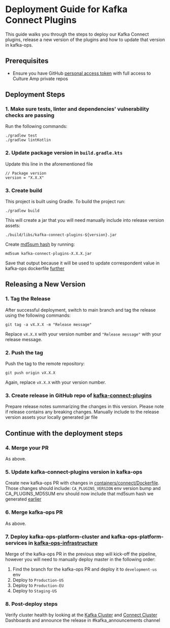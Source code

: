 # Deployment Guide for Kafka Connect Plugins

This guide walks you through the steps to deploy our Kafka Connect plugins, release a new version of the plugins and how to update that version in kafka-ops.

## Prerequisites

- Ensure you have GitHub [personal access token](https://docs.github.com/en/authentication/keeping-your-account-and-data-secure/managing-your-personal-access-tokens) with full access to Culture Amp private repos

## Deployment Steps

### 1. Make sure tests, linter and dependencies' vulnerability checks are passing

Run the following commands:
```
./gradlew test
./gradlew lintKotlin
```

### 2. Update package version in `build.gradle.kts`

Update this line in the aforementioned file
```
// Package version
version = "X.X.X"
```

### 3. Create build

This project is built using Gradle. To build the project run:
```
./gradlew build
```

This will create a jar that you will need manually include into release version assets:
```
./build/libs/kafka-connect-plugins-${version}.jar
```

Create [md5sum hash](https://www.md5hashgenerator.com/) by running:
```
md5sum kafka-connect-plugins-X.X.X.jar
```

Save that output because it will be used to update correspondent value in kafka-ops dockerfile [further](#5-update-kafka-connect-plugins-version-in-kafka-ops)

## Releasing a New Version

### 1. Tag the Release

After successful deployment, switch to main branch and tag the release using the following commands:

```
git tag -a vX.X.X -m "Release message"
```

Replace `vX.X.X` with your version number and `"Release message"` with your release message.

### 2. Push the tag

Push the tag to the remote repository:

```
git push origin vX.X.X
```

Again, replace `vX.X.X` with your version number.

### 3. Create release in GitHub repo of [kafka-connect-plugins](https://github.com/cultureamp/kafka-connect-plugins/releases/new)

Prepare release notes summarizing the changes in this version. Please note if release contains any breaking changes. Manually include to the release version assets your locally generated jar file

## Continue with the deployment steps

### 4. Merge your PR

As above.

### 5. Update kafka-connect-plugins version in kafka-ops

Create new kafka-ops PR with changes in [containers/connect/Dockerfile](https://github.com/cultureamp/kafka-ops/blob/main/containers/connect/Dockerfile). Those changes should include: `CA_PLUGINS_VERSION` env version bump and CA_PLUGINS_MD5SUM env should now include that md5sum hash we generated [earlier](#3-create-build)

### 6. Merge kafka-ops PR

As above.

### 7. Deploy kafka-ops-platform-cluster and kafka-ops-platform-services in  [kafka-ops-infrastructure](https://buildkite.com/culture-amp/kafka-ops-infrastructure/)

Merge of the kafka-ops PR in the previous step will kick-off the pipeline, however you will need to manually deploy master in the following order:

1. Find the branch for the kafka-ops PR and deploy it to `development-us` env
2. Deploy to `Production-US`
3. Deploy to `Production-EU`
4. Deploy to `Staging-US`

### 8. Post-deploy steps

Verify cluster health by looking at the [Kafka Cluster](https://app.datadoghq.com/dashboard/nu9-eun-dpj/kafka-cluster-overview?refresh_mode=sliding&from_ts=1694325305136&to_ts=1696917305136&live=true) and [Connect Cluster](https://app.datadoghq.com/dashboard/nny-trn-iq6/kafka-connect-summary-v2?refresh_mode=sliding&from_ts=1696312530072&to_ts=1696917330072&live=true) Dashboards and announce the release in #kafka_announcements channel

